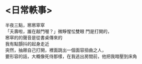 # <日常軼事> 


半夜三點，窸窸窣窣  
「夭壽啦，誰在敲門喔？」微睜惺忪雙眼  門是打開的，  
窸窣的的聲音是從書桌傳來的  
我有點顫抖的起身走近  
突然，抽屜自己打開，裡面跳出一個面容扭曲之人，  
要形容的話，大概像死侍那樣，在我逃出房間前，他把我暗壓到床角  





